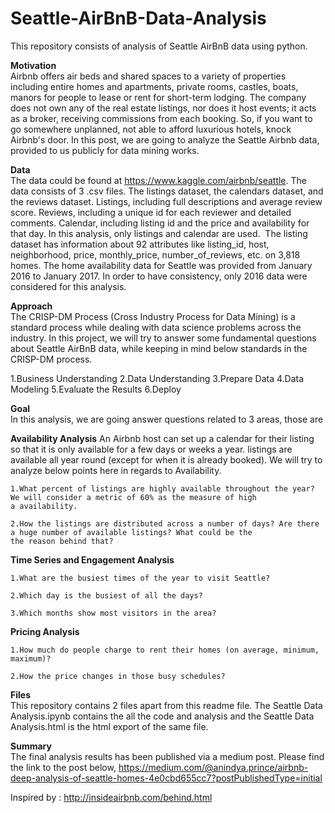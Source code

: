 # Seattle-AirBnB-Data-Analysis
This repository consists of analysis of Seattle AirBnB data using python.

**Motivation** \
Airbnb offers air beds and shared spaces to a variety of properties including entire homes and apartments, private rooms, castles, boats, manors for people to lease or rent for short-term lodging. The company does not own any of the real estate listings, nor does it host events; it acts as a broker, receiving commissions from each booking. So, if you want to go somewhere unplanned, not able to afford luxurious hotels, knock Airbnb's door.
In this post, we are going to analyze the Seattle Airbnb data, provided to us publicly for data mining works.

**Data**\
The data could be found at https://www.kaggle.com/airbnb/seattle.
The data consists of 3 .csv files. The listings dataset, the calendars dataset, and the reviews dataset. Listings, including full descriptions and average review score. Reviews, including a unique id for each reviewer and detailed comments. Calendar, including listing id and the price and availability for that day. In this analysis, only listings and calendar are used. 
The listing dataset has information about 92 attributes like listing_id, host, neighborhood, price, monthly_price, number_of_reviews, etc. on 3,818 homes. The home availability data for Seattle was provided from January 2016 to January 2017. In order to have consistency, only 2016 data were considered for this analysis.

**Approach**\
The CRISP-DM Process (Cross Industry Process for Data Mining) is a standard process while dealing with data science problems across the industry. In this project, we will try to answer some fundamental questions about Seattle AirBnB data, while keeping in mind below standards in the CRISP-DM process.

  1.Business Understanding
  2.Data Understanding
  3.Prepare Data
  4.Data Modeling
  5.Evaluate the Results
  6.Deploy
  
**Goal**\
In this analysis, we are going answer questions related to 3 areas, those are

  **Availability Analysis**
    An Airbnb host can set up a calendar for their listing so that it is only available for a few days or weeks a year.
    listings are available all year round (except for when it is already booked).
    We will try to analyze below points here in regards to Availability.
    
    1.What percent of listings are highly available throughout the year? We will consider a metric of 60% as the measure of high
    a availability.
    
    2.How the listings are distributed across a number of days? Are there a huge number of available listings? What could be the
    the reason behind that?
    
  **Time Series and Engagement Analysis**
  
    1.What are the busiest times of the year to visit Seattle? 
    
    2.Which day is the busiest of all the days?
    
    3.Which months show most visitors in the area?
    
  **Pricing Analysis**
  
    1.How much do people charge to rent their homes (on average, minimum, maximum)? 
    
    2.How the price changes in those busy schedules?
  
**Files**\
  This repository contains 2 files apart from this readme file. The Seattle Data Analysis.ipynb contains the all the code and analysis
  and the Seattle Data Analysis.html is the html export of the same file.
    
**Summary**\
  The final analysis results has been published via a medium post. Please find the link to the post below,
  https://medium.com/@anindya.prince/airbnb-deep-analysis-of-seattle-homes-4e0cbd655cc7?postPublishedType=initial

Inspired by : http://insideairbnb.com/behind.html
